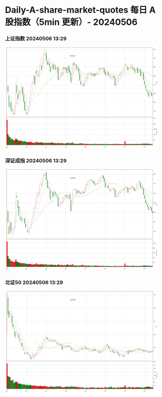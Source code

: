 
# Daily-A-share-market-quotes 每日 A 股指数（5min 更新）- 20240506

### 上证指数 20240506 13:29
![](./fig/2024/5/20240506-sh000001.png)

### 深证成指 20240506 13:29
![](./fig/2024/5/20240506-sz399001.png)

### 北证50 20240506 13:29
![](./fig/2024/5/20240506-bj899050.png)
